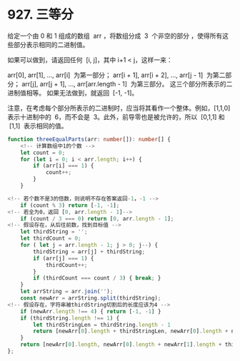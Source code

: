 # 927. 三等分

给定一个由 0 和 1 组成的数组  arr ，将数组分成  3  个非空的部分 ，使得所有这些部分表示相同的二进制值。

如果可以做到，请返回任何  [i, j]，其中 i+1 < j，这样一来：

arr[0], arr[1], ..., arr[i]  为第一部分；
arr[i + 1], arr[i + 2], ..., arr[j - 1]  为第二部分；
arr[j], arr[j + 1], ..., arr[arr.length - 1]  为第三部分。
这三个部分所表示的二进制值相等。
如果无法做到，就返回  [-1, -1]。

注意，在考虑每个部分所表示的二进制时，应当将其看作一个整体。例如，[1,1,0]  表示十进制中的  6，而不会是  3。此外，前导零也是被允许的，所以  [0,1,1] 和  [1,1]  表示相同的值。

```typescript
function threeEqualParts(arr: number[]): number[] {
    <!-- 计算数组中1的个数 -->
    let count = 0;
    for (let i = 0; i < arr.length; i++) {
        if (arr[i] === 1) {
            count++;
        }
    }

<!-- 若个数不是3的倍数，则说明不存在答案返回-1，-1 -->
    if (count % 3) return [-1, -1];
<!-- 若全为0，返回 [0, arr.length - 1]-->
    if (count / 3 === 0) return [0, arr.length - 1];
<!-- 假设存在，从后往前数，找到目标值 -->
    let thirdString = '';
    let thirdCount = 0;
    for ( let j = arr.length - 1; j > 0; j--) {
        thirdString = arr[j] + thirdString;
        if (arr[j] === 1) {
            thirdCount++;
        }
        if (thirdCount === count / 3) { break; }
    }
    let arrString = arr.join('');
    const newArr = arrString.split(thirdString);
<!-- 假设存在，字符串被thirdString切割后的长度应该为4 -->
    if (newArr.length !== 4) { return [-1, -1] }
    if (thirdString.length !== 1) {
        let thirdStringLen = thirdString.length - 1
        return [newArr[0].length + thirdStringLen, newArr[0].length + newArr[1].length + thirdString.length + 1 + thirdStringLen]
    }
    return [newArr[0].length, newArr[0].length + newArr[1].length + thirdString.length + 1]
};

```
